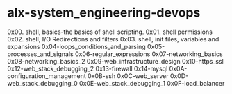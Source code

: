 # alx-system_engineering-devops
0x00. shell, basics-the basics of shell scripting. 
0x01. shell permissions
0x02. shell, I/O Redirections and filters
0x03. shell, init files, variables and expansions
0x04-loops_conditions_and_parsing
0x05-processes_and_signals
0x06-regular_expressions
0x07-networking_basics
0x08-networking_basics_2
0x09-web_infrastructure_design
0x10-https_ssl
0x12-web_stack_debugging_2
0x13-firewall
0x14-mysql
0x0A-configuration_management
0x0B-ssh
0x0C-web_server
0x0D-web_stack_debugging_0
0x0E-web_stack_debugging_1
0x0F-load_balancer
